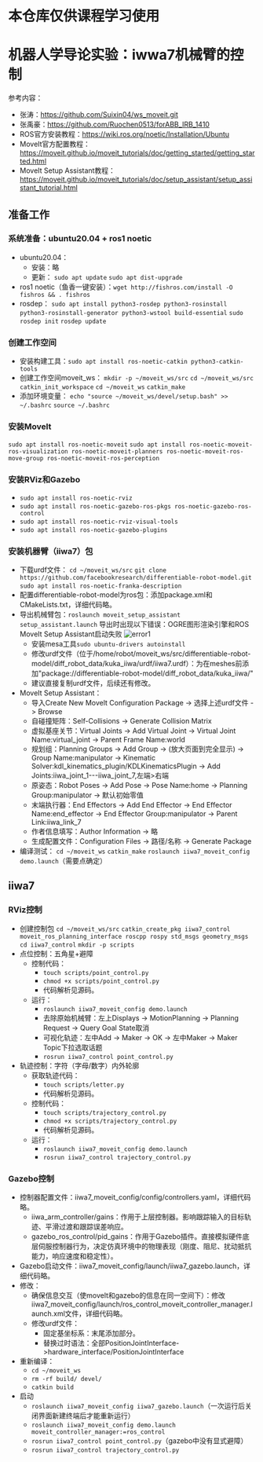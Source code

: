 # 本仓库仅供课程学习使用
# 机器人学导论实验：iwwa7机械臂的控制
参考内容：
- 张涛：https://github.com/Suixin04/ws_moveit.git
- 张禹豪：https://github.com/Ruochen0513/forABB_IRB_1410
- ROS官方安装教程：https://wiki.ros.org/noetic/Installation/Ubuntu
- MoveIt官方配置教程：https://moveit.github.io/moveit_tutorials/doc/getting_started/getting_started.html
- MoveIt Setup Assistant教程：https://moveit.github.io/moveit_tutorials/doc/setup_assistant/setup_assistant_tutorial.html
## 准备工作
### 系统准备：ubuntu20.04 + ros1 noetic
- ubuntu20.04：
  - 安装：略
  - 更新：
    ```sudo apt update```
    ```sudo apt dist-upgrade```  
- ros1 noetic（鱼香一键安装）：```wget http://fishros.com/install -O fishros && . fishros```
- rosdep：
  ```sudo apt install python3-rosdep python3-rosinstall python3-rosinstall-generator python3-wstool build-essential```
  ```sudo rosdep init```
  ```rosdep update```
### 创建工作空间
- 安装构建工具：```sudo apt install ros-noetic-catkin python3-catkin-tools```
- 创建工作空间moveit_ws：
  ```mkdir -p ~/moveit_ws/src```
  ```cd ~/moveit_ws/src```
  ```catkin_init_workspace```
  ```cd ~/moveit_ws```
  ```catkin_make```
- 添加环境变量：
  ```echo "source ~/moveit_ws/devel/setup.bash" >> ~/.bashrc```
  ```source ~/.bashrc```
### 安装Movelt
  ```sudo apt install ros-noetic-moveit```
  ```sudo apt install ros-noetic-moveit-ros-visualization ros-noetic-moveit-planners ros-noetic-moveit-ros-move-group ros-noetic-moveit-ros-perception```
### 安装RViz和Gazebo
- ```sudo apt install ros-noetic-rviz```
- ```sudo apt install ros-noetic-gazebo-ros-pkgs ros-noetic-gazebo-ros-control```
- ```sudo apt install ros-noetic-rviz-visual-tools```
- ```sudo apt install ros-noetic-gazebo-plugins```
### 安装机器臂（iiwa7）包 
- 下载urdf文件：
  ```cd ~/moveit_ws/src```
  ```git clone https://github.com/facebookresearch/differentiable-robot-model.git```
  ```sudo apt install ros-noetic-franka-description```
- 配置differentiable-robot-model为ros包：添加package.xml和CMakeLists.txt，详细代码略。
- 导出机械臂包：```roslaunch moveit_setup_assistant setup_assistant.launch```
  导出时出现以下错误：OGRE图形渲染引擎和ROS MoveIt Setup Assistant启动失败
  ![error1](./figure/error1.png)
  - 安装mesa工具```sudo ubuntu-drivers autoinstall```
  - 修改urdf文件（位于/home/robot/moveit_ws/src/differentiable-robot-model/diff_robot_data/kuka_iiwa/urdf/iiwa7.urdf）：为<mesh filename="meshes/iiwa7/x/x"/>在meshes前添加"package://differentiable-robot-model/diff_robot_data/kuka_iiwa/"
  - 建议直接复制urdf文件，后续还有修改。
- MoveIt Setup Assistant：
  - 导入Create New Movelt Configuration Package -> 选择上述urdf文件 -> Browse
  - 自碰撞矩阵：Self-Collisions -> Generate Collision Matrix
  - 虚拟基座关节：Virtual Joints -> Add Virtual Joint -> Virtual Joint Name:virtual_joint -> Parent Frame Name:world
  - 规划组：Planning Groups -> Add Group -> (放大页面到完全显示) -> Group Name:manipulator -> Kinematic Solver:kdl_kinematics_plugin/KDLKinematicsPlugin -> Add Joints:iiwa_joint_1---iiwa_joint_7,左端>右端
  - 原姿态：Robot Poses -> Add Pose -> Pose Name:home -> Planning Group:manipulator -> 默认初始零值
  - 末端执行器：End Effectors -> Add End Effector -> End Effector Name:end_effector -> End Effector Group:manipulator -> Parent Link:iiwa_link_7
  - 作者信息填写：Author Information -> 略
  - 生成配置文件：Configuration Files -> 路径/名称 -> Generate Package
- 编译测试：
  ```cd ~/moveit_ws```
  ```catkin_make```
  ```roslaunch iiwa7_moveit_config demo.launch```（需要点确定）
## iiwa7
### RViz控制
- 创建控制包
  ```cd ~/moveit_ws/src```
  ```catkin_create_pkg iiwa7_control moveit_ros_planning_interface roscpp rospy std_msgs geometry_msgs```
  ```cd iiwa7_control```
  ```mkdir -p scripts```
- 点位控制：五角星+避障
  - 控制代码：
    - ```touch scripts/point_control.py```
    - ```chmod +x scripts/point_control.py```
    - 代码解析见源码。
  - 运行：
    - ```roslaunch iiwa7_moveit_config demo.launch```
    - 去除原始机械臂：左上Displays -> MotionPlanning -> Planning Request -> Query Goal State取消
    - 可视化轨迹：左中Add -> Maker -> OK -> 左中Maker -> Maker Topic下拉选取话题
    - ```rosrun iiwa7_control point_control.py```
- 轨迹控制：字符（字母/数字）内外轮廓
  - 获取轨迹代码：
    - ```touch scripts/letter.py```
    - 代码解析见源码。
  - 控制代码：
    - ```touch scripts/trajectory_control.py```
    - ```chmod +x scripts/trajectory_control.py```
    - 代码解析见源码。
  - 运行：
    - ```roslaunch iiwa7_moveit_config demo.launch```
    - ```rosrun iiwa7_control trajectory_control.py```
### Gazebo控制
- 控制器配置文件：iiwa7_moveit_config/config/controllers.yaml，详细代码略。
  - iiwa_arm_controller/gains：作用于上层控制器。影响跟踪输入的目标轨迹、平滑过渡和跟踪误差响应。
  - gazebo_ros_control/pid_gains：作用于Gazebo插件。直接模拟硬件底层伺服控制器行为，决定仿真环境中的物理表现（刚度、阻尼、扰动抵抗能力，响应速度和稳定性）。
- Gazebo启动文件：iiwa7_moveit_config/launch/iiwa7_gazebo.launch，详细代码略。
- 修改：
  - 确保信息交互（使movelt和gazebo的信息在同一空间下）：修改iiwa7_moveit_config/launch/ros_control_moveit_controller_manager.launch.xml文件，详细代码略。
  - 修改urdf文件：
    - 固定基坐标系：末尾添加部分。
    - 替换过时语法：全部<hardwareInterface>PositionJointInterface</hardwareInterface>-><hardwareInterface>hardware_interface/PositionJointInterface</hardwareInterface>
- 重新编译：
  - ```cd ~/moveit_ws```
  - ```rm -rf build/ devel/```
  - ```catkin build```
- 启动
  - ```roslaunch iiwa7_moveit_config iiwa7_gazebo.launch```（一次运行后关闭界面新建终端后才能重新运行）
  - ```roslaunch iiwa7_moveit_config demo.launch moveit_controller_manager:=ros_control```
  - ```rosrun iiwa7_control point_control.py```（gazebo中没有显式避障）
  - ```rosrun iiwa7_control trajectory_control.py```
